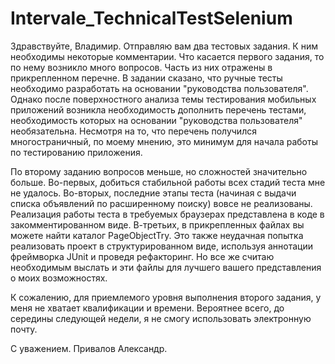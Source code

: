 # Intervale_TechnicalTestSelenium

Здравствуйте, Владимир.
Отправляю вам два тестовых задания.
К ним необходимы некоторые комментарии.
Что касается первого задания, то по нему возникло много вопросов. Часть из них отражены в прикрепленном перечне. В задании сказано, что ручные тесты необходимо разработать на основании "руководства пользователя". Однако после поверхностного анализа темы тестирования мобильных приложений возникла необходимость дополнить перечень тестами, необходимость которых на основании "руководства пользователя" необязательна.
Несмотря на то, что перечень получился многостраничный, по моему мнению, это минимум для начала работы по тестированию приложения.

По второму заданию вопросов меньше, но сложностей значительно больше. 
Во-первых, добиться стабильной работы всех стадий теста мне не удалось.
Во-вторых, последние этапы теста (начиная с выдачи списка объявлений по расширенному поиску) вовсе не реализованы. Реализация работы теста в требуемых браузерах представлена в коде в закомментированном виде.
В-третьих, в прикрепленных файлах вы можете найти каталог PageObjectTry. Это также неудачная попытка реализовать проект в структурированном виде, используя аннотации фреймворка JUnit и проведя рефакторинг. Но все же считаю необходимым выслать и эти файлы для лучшего вашего представления о моих возможностях.

К сожалению, для приемлемого уровня выполнения второго задания, у меня не хватает квалификации и времени. Вероятнее всего, до середины следующей недели, я не смогу использовать электронную почту.


С уважением.
Привалов Александр.
